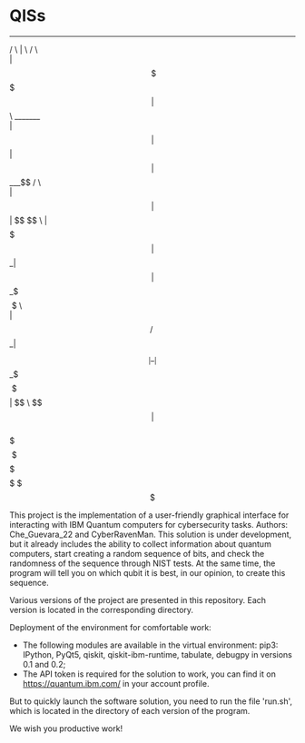# QISs
 ______   ______   ______                  
 /      \ |      \ /      \                 
|  $$$$$$\ \$$$$$$|  $$$$$$\  _______       
| $$  | $$  | $$  | $$___\$$ /       \      
| $$  | $$  | $$   \$$    \ |  $$$$$$$      
| $$ _| $$  | $$   _\$$$$$$\ \$$    \       
| $$/ \ $$ _| $$_ |  \__| $$ _\$$$$$$\      
 \$$ $$ $$|   $$ \ \$$    $$|       $$      
  \$$$$$$\ \$$$$$$  \$$$$$$  \$$$$$$$       
      \$$$                                  

This project is the implementation of a user-friendly graphical interface for interacting with IBM Quantum computers for cybersecurity tasks. Authors: Che_Guevara_22 and CyberRavenMan. This solution is under development, but it already includes the ability to collect information about quantum computers, start creating a random sequence of bits, and check the randomness of the sequence through NIST tests. At the same time, the program will tell you on which qubit it is best, in our opinion, to create this sequence.

Various versions of the project are presented in this repository. Each version is located in the corresponding directory.

Deployment of the environment for comfortable work:
- The following modules are available in the virtual environment: pip3: IPython, PyQt5, qiskit, qiskit-ibm-runtime, tabulate, debugpy in versions 0.1 and 0.2;
- The API token is required for the solution to work, you can find it on https://quantum.ibm.com/ in your account profile.

But to quickly launch the software solution, you need to run the file 'run.sh', which is located in the directory of each version of the program.

We wish you productive work!
